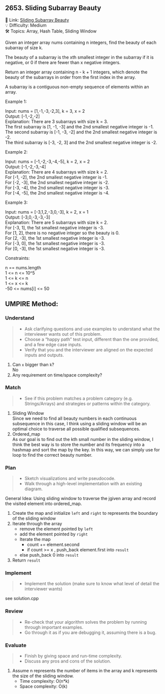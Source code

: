 ## 2653. Sliding Subarray Beauty
🔗 Link: [Sliding Subarray Beauty](https://leetcode.com/problems/sliding-subarray-beauty/description/)  
💡 Difficulty: Medium  
🛠️ Topics: Array, Hash Table, Sliding Window

Given an integer array nums containing n integers, find the beauty of each subarray of size k.

The beauty of a subarray is the xth smallest integer in the subarray if it is negative, or 0 if there are fewer than x negative integers.

Return an integer array containing n - k + 1 integers, which denote the beauty of the subarrays in order from the first index in the array.

A subarray is a contiguous non-empty sequence of elements within an array.

 

Example 1:

Input: nums = [1,-1,-3,-2,3], k = 3, x = 2  
Output: [-1,-2,-2]  
Explanation: There are 3 subarrays with size k = 3.   
The first subarray is [1, -1, -3] and the 2nd smallest negative integer is -1.   
The second subarray is [-1, -3, -2] and the 2nd smallest negative integer is -2.   
The third subarray is [-3, -2, 3] and the 2nd smallest negative integer is -2.  

Example 2:

Input: nums = [-1,-2,-3,-4,-5], k = 2, x = 2  
Output: [-1,-2,-3,-4]  
Explanation: There are 4 subarrays with size k = 2.  
For [-1, -2], the 2nd smallest negative integer is -1.  
For [-2, -3], the 2nd smallest negative integer is -2.  
For [-3, -4], the 2nd smallest negative integer is -3.  
For [-4, -5], the 2nd smallest negative integer is -4.   

Example 3:

Input: nums = [-3,1,2,-3,0,-3], k = 2, x = 1  
Output: [-3,0,-3,-3,-3]  
Explanation: There are 5 subarrays with size k = 2.  
For [-3, 1], the 1st smallest negative integer is -3.  
For [1, 2], there is no negative integer so the beauty is 0.  
For [2, -3], the 1st smallest negative integer is -3.  
For [-3, 0], the 1st smallest negative integer is -3.  
For [0, -3], the 1st smallest negative integer is -3.  
 

Constraints:

n == nums.length   
1 <= n <= 10^5  
1 <= k <= n  
1 <= x <= k   
-50 <= nums[i] <= 50   

## UMPIRE Method:

### Understand
> - Ask clarifying questions and use examples to understand what the interviewer wants out of this problem.
> - Choose a “happy path” test input, different than the one provided, and a few edge case inputs.
> - Verify that you and the interviewer are aligned on the expected inputs and outputs.
1. Can `x` bigger than `k`?  
   No
3. Any requirement on time/space complexity?
### Match
> - See if this problem matches a problem category (e.g. Strings/Arrays) and strategies or patterns within the category.
1. Sliding Window   
   Since we need to find all beauty numbers in each continuous subsequence in this case, I think using a sliding window will be an optimal choice to traverse all possible qualified subsequences.
3. Ordered_map  
   As our goal is to find out the kth small number in the sliding window, I think the best way is to store the number and its frequency into a hashmap and sort the map by the key. In
   this way, we can simply use for loop to find the correct beauty number.
### Plan
> - Sketch visualizations and write pseudocode.
> - Walk through a high-level implementation with an existing diagram.

General Idea: Using sliding window to traverse the jgiven array and record the visited element into ordered_map.   
1. Create the map and initialize `left` and `right` to represents the boundary of the sliding window
3. Iterate through the array
   - remove the element pointed by `left`
   - add the element pointed by `right`
   - Iterate the map
     - count += element.second
     - if count >= x , push_back element.first into `result`
   - else push_back 0 into `result`
4. Return `result`

### Implement
> - Implement the solution (make sure to know what level of detail the interviewer wants)  

see solution.cpp
### Review
> - Re-check that your algorithm solves the problem by running through important examples.
> - Go through it as if you are debugging it, assuming there is a bug.
### Evaluate
> - Finish by giving space and run-time complexity.
> - Discuss any pros and cons of the solution.
1. Assume n represents the number of items in the array and k represents the size of the sliding window.
   - Time complexity: O(n*k)
   - Space complexity: O(k)


